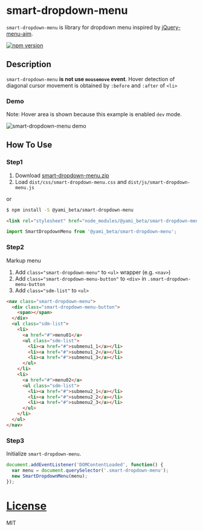 # smart-dropdown-menu
`smart-dropdown-menu` is library for dropdown menu inspired by [jQuery-menu-aim](https://github.com/kamens/jQuery-menu-aim).

[![npm version](https://badge.fury.io/js/%40yami_beta%2Fsmart-dropdown-menu.svg)](https://badge.fury.io/js/%40yami_beta%2Fsmart-dropdown-menu)

## Description
`smart-dropdown-menu` **is not use `mousemove` event**.
Hover detection of diagonal cursor movement is obtained by `:before` and `:after` of `<li>`

### Demo
Note: Hover area is shown because this example is enabled `dev` mode.

![smart-dropdown-menu demo](https://raw.githubusercontent.com/yami-beta/smart-dropdown-menu/master/example/img/demo.gif)

## How To Use

### Step1
1. Download [smart-dropdown-menu.zip][latest-release]
2. Load `dist/css/smart-dropdown-menu.css` and `dist/js/smart-dropdown-menu.js`

or

```sh
$ npm install -S @yami_beta/smart-dropdown-menu
```

```html
<link rel="stylesheet" href="node_modules/@yami_beta/smart-dropdown-menu/dist/css/smart-dropdown-menu.css">
```

```javascript
import SmartDropdownMenu from '@yami_beta/smart-dropdown-menu';
```

### Step2
Markup menu

1. Add `class="smart-dropdown-menu"` to `<ul>` wrapper (e.g. `<nav>`)
2. Add `class="smart-dropdown-menu-button"` to `<div>` in `.smart-dropdown-menu-button`
3. Add `class="sdm-list"` to `<ul>`

```html
<nav class="smart-dropdown-menu">
  <div class="smart-dropdown-menu-button">
    <span></span>
  </div>
  <ul class="sdm-list">
    <li>
      <a href="#">menu01</a>
      <ul class="sdm-list">
        <li><a href="#">submenu1_1</a></li>
        <li><a href="#">submenu1_2</a></li>
        <li><a href="#">submenu1_3</a></li>
      </ul>
    </li>
    <li>
      <a href="#">menu02</a>
      <ul class="sdm-list">
        <li><a href="#">submenu2_1</a></li>
        <li><a href="#">submenu2_2</a></li>
        <li><a href="#">submenu2_3</a></li>
      </ul>
    </li>
  </ul>
</nav>
```

### Step3
Initialize `smart-dropdown-menu`.

```javascript
document.addEventListener('DOMContentLoaded', function() {
  var menu = document.querySelector('.smart-dropdown-menu');
  new SmartDropdownMenu(menu);
});
```

# [License](https://github.com/yami-beta/smart-dropdown-menu/blob/master/LICENSE)
MIT

[latest-release]: https://github.com/yami-beta/smart-dropdown-menu/releases/download/v0.1.1/smart-dropdown-menu.zip
